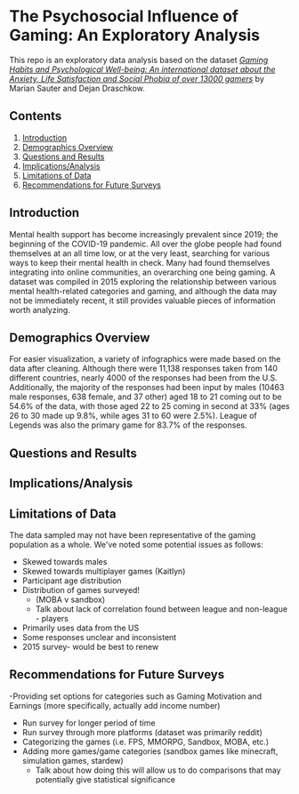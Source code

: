 # The Psychosocial Influence of Gaming:  An Exploratory Analysis
This repo is an exploratory data analysis based on the dataset [*Gaming Habits and Psychological Well-being: An international dataset about the Anxiety, Life Satisfaction and Social Phobia of over 13000 gamers*](https://osf.io/vnbxk/) by Marian Sauter and Dejan Draschkow.

## Contents
1) [Introduction](#introduction)
2) [Demographics Overview](#demographics-overview)
3) [Questions and Results](#questions-and-results)
4) [Implications/Analysis](#implicationsanalysis)
5) [Limitations of Data](#limitations-of-data)
6) [Recommendations for Future Surveys](#recommendations-for-future-surveys)

## Introduction
Mental health support has become increasingly prevalent since 2019; the beginning of the COVID-19 pandemic. All over the globe people had found themselves at an all time low, or at the very least, searching for various ways to keep their mental health in check. Many had found themselves integrating into online communities, an overarching one being gaming. A dataset was compiled in 2015 exploring the relationship between various mental health-related categories and gaming, and although the data may not be immediately recent, it still provides valuable pieces of information worth analyzing.

## Demographics Overview
For easier visualization, a variety of infographics were made based on the data after cleaning. Although there were 11,138 responses taken from 140 different countries, nearly 4000 of the responses had been from the U.S. Additionally, the majority of the responses had been input by males (10463 male responses, 638 female, and 37 other) aged 18 to 21 coming out to be 54.6% of the data, with those aged 22 to 25 coming in second at 33% (ages 26 to 30 made up 9.8%, while ages 31 to 60 were 2.5%). League of Legends was also the primary game for 83.7% of the responses.

## Questions and Results

## Implications/Analysis

## Limitations of Data
The data sampled may not have been representative of the gaming population as a whole. We've noted some potential issues as follows:
- Skewed towards males
- Skewed towards multiplayer games (Kaitlyn)
- Participant age distribution
- Distribution of games surveyed!
    - (MOBA v sandbox)
    - Talk about lack of correlation found between league and non-league - players
- Primarily uses data from the US
- Some responses unclear and inconsistent
- 2015 survey- would be best to renew

## Recommendations for Future Surveys
-Providing set options for categories such as Gaming Motivation and Earnings (more specifically, actually add income number)
- Run survey for longer period of time
- Run survey through more platforms (dataset was primarily reddit)
- Categorizing the games (i.e. FPS, MMORPG, Sandbox, MOBA, etc.)
- Adding more games/game categories (sandbox games like minecraft, simulation games, stardew)
    - Talk about how doing this will allow us to do comparisons that may potentially give statistical significance 
